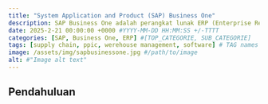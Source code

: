 ```yaml
---
title: "System Application and Product (SAP) Business One"
description: SAP Business One adalah perangkat lunak ERP (Enterprise Resource Planning) yang digunakan untuk mengelola bisnis, terutama UMKM dan bisnis menengah ke atas. SAP Business One dikembangkan oleh SAP SE, pengembang aplikasi ERP terkemuka di dunia (On Progress).
date: 2025-2-21 00:00:00 +0000 #YYYY-MM-DD HH:MM:SS +/-TTTT
categories: [SAP, Business One, ERP] #[TOP_CATEGORIE, SUB_CATEGORIE]
tags: [supply chain, ppic, werehouse management, software] # TAG names should always be lowercase
image: /assets/img/sapbusinessone.jpg #/path/to/image
alt: #"Image alt text"
---
```


## Pendahuluan
<!-- https://www.youtube.com/watch?v=pKd12Aym1M0 -->